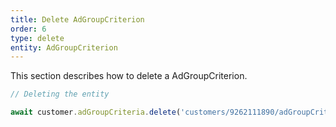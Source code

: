 ```yaml
---
title: Delete AdGroupCriterion
order: 6
type: delete
entity: AdGroupCriterion
---
```


This section describes how to delete a AdGroupCriterion.

```javascript
// Deleting the entity

await customer.adGroupCriteria.delete('customers/9262111890/adGroupCriteria/56328868446~1165620981')
```
